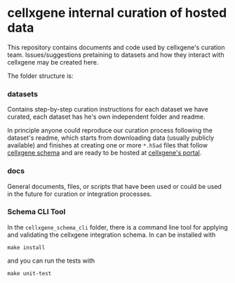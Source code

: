 # cellxgene internal curation of hosted data

This repository contains documents and code used by cellxgene's curation team. Issues/suggestions pretaining to datasets and how they interact with cellxgene may be created here. 

The folder structure is:

### datasets

Contains step-by-step curation instructions for each dataset we have curated, each dataset has he's own independent folder and readme. 

In principle anyone could reproduce our curation process following the dataset's readme, which starts from downloading data (usually publicly available) and finishes at creating one or more `*.h5ad` files that follow [cellxgene schema](https://github.com/chanzuckerberg/corpora-data-portal/blob/main/backend/schema/corpora_schema_h5ad_implementation.md) and are ready to be hosted at [cellxgene's portal](https://cellxgene.cziscience.com/).

### docs

General documents, files, or scripts that have been used or could be used in the future for curation or integration processes.

### Schema CLI Tool

In the `cellxgene_schema_cli` folder, there is a command line tool for applying and validating the cellxgene integration
schema. In can be installed with

```
make install
```

and you can run the tests with

```
make unit-test
```
